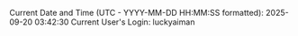 Current Date and Time (UTC - YYYY-MM-DD HH:MM:SS formatted): 2025-09-20 03:42:30
Current User's Login: luckyaiman
